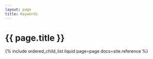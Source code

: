 ```yaml
---
layout: page
title: Keywords
---
```


# {{ page.title }}

<div class="larger text">
{% include ordered_child_list.liquid page=page docs=site.reference %}
</div>
